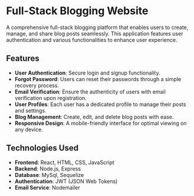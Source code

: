 # Full-Stack Blogging Website

A comprehensive full-stack blogging platform that enables users to create, manage, and share blog posts seamlessly. This application features user authentication and various functionalities to enhance user experience.

## Features

- **User Authentication**: Secure login and signup functionality.
- **Forgot Password**: Users can reset their passwords through a simple recovery process.
- **Email Verification**: Ensure the authenticity of users with email verification upon registration.
- **User Profiles**: Each user has a dedicated profile to manage their posts and settings.
- **Blog Management**: Create, edit, and delete blog posts with ease.
- **Responsive Design**: A mobile-friendly interface for optimal viewing on any device.

## Technologies Used

- **Frontend**: React, HTML, CSS, JavaScript
- **Backend**: Node.js, Express
- **Database**: MySql,  Sequelize
- **Authentication**: JWT (JSON Web Tokens)
- **Email Service**: Nodemailer 


